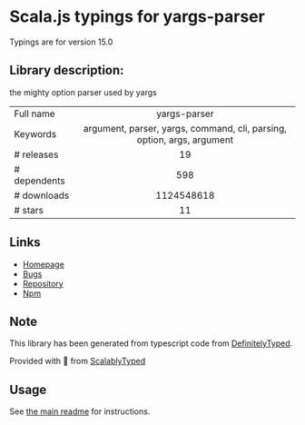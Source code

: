 
# Scala.js typings for yargs-parser

Typings are for version 15.0

## Library description:
the mighty option parser used by yargs

|                    |                 |
| ------------------ | :-------------: |
| Full name          | yargs-parser |
| Keywords           | argument, parser, yargs, command, cli, parsing, option, args, argument |
| # releases         | 19 |
| # dependents       | 598 |
| # downloads        | 1124548618 |
| # stars            | 11 |

## Links
- [Homepage](https://github.com/yargs/yargs-parser#readme)
- [Bugs](https://github.com/yargs/yargs-parser/issues)
- [Repository](https://github.com/yargs/yargs-parser)
- [Npm](https://www.npmjs.com/package/yargs-parser)
    


## Note
This library has been generated from typescript code from [DefinitelyTyped](https://definitelytyped.org).

Provided with :purple_heart: from [ScalablyTyped](https://github.com/oyvindberg/ScalablyTyped)

## Usage
See [the main readme](../../readme.md) for instructions.


